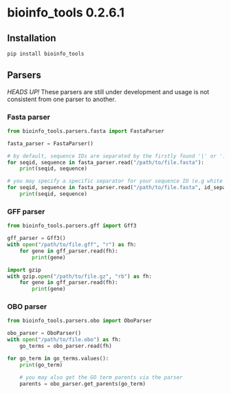 # bioinfo_tools 0.2.6.1

## Installation

```bash
pip install bioinfo_tools
```

## Parsers

*HEADS UP!* These parsers are still under development and usage is not consistent from one parser to another.

### Fasta parser

```python
from bioinfo_tools.parsers.fasta import FastaParser

fasta_parser = FastaParser()

# by default, sequence IDs are separated by the firstly found '|' or ':'
for seqid, sequence in fasta_parser.read("/path/to/file.fasta"):
    print(seqid, sequence)

# you may specify a specific separator for your sequence ID (e.g white space):
for seqid, sequence in fasta_parser.read("/path/to/file.fasta", id_separator=" "):
    print(seqid, sequence)
```

### GFF parser

```python
from bioinfo_tools.parsers.gff import Gff3

gff_parser = Gff3()
with open("/path/to/file.gff", "r") as fh:
    for gene in gff_parser.read(fh):
        print(gene)

import gzip
with gzip.open("/path/to/file.gz", "rb") as fh:
    for gene in gff_parser.read(fh):
        print(gene)
```

### OBO parser


```python
from bioinfo_tools.parsers.obo import OboParser

obo_parser = OboParser()
with open("/path/to/file.obo") as fh:
    go_terms = obo_parser.read(fh)

for go_term in go_terms.values():
    print(go_term)

    # you may also get the GO term parents via the parser
    parents = obo_parser.get_parents(go_term)
```